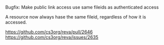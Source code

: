 Bugfix: Make public link access use same fileids as authenticated access

A resource now always hase the same fileid, regardless of how it is accessed.

https://github.com/cs3org/reva/pull/2646
https://github.com/cs3org/reva/issues/2635
